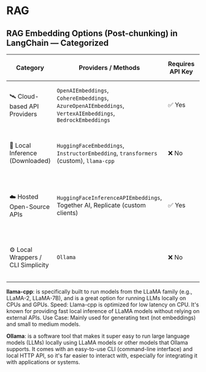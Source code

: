 # RAG

## RAG Embedding Options (Post-chunking) in LangChain — Categorized

| Category                           | Providers / Methods                                                                 | Requires API Key | Downloads Model Locally | Notes                                                                 |
|------------------------------------|--------------------------------------------------------------------------------------|------------------|---------------------------|-----------------------------------------------------------------------|
| 🛰️ Cloud-based API Providers       | `OpenAIEmbeddings`, `CohereEmbeddings`, `AzureOpenAIEmbeddings`, `VertexAIEmbeddings`, `BedrockEmbeddings` | ✅ Yes           | ❌ No                    | Remote proprietary APIs. Fast, scalable, paid beyond free tiers.     |
| 🧠 Local Inference (Downloaded)    | `HuggingFaceEmbeddings`, `InstructorEmbedding`, `transformers` (custom), `llama-cpp` | ❌ No            | ✅ Yes                   | Fully local, private. Requires downloading models and compute.        |
| ☁️ Hosted Open-Source APIs         | `HuggingFaceInferenceAPIEmbeddings`, Together AI, Replicate (custom clients)        | ✅ Yes           | ❌ No                    | Hosted inference of open models. Slower but avoids local setup.      |
| ⚙️ Local Wrappers / CLI Simplicity | `Ollama`                                                                             | ❌ No            | ✅ Yes (on first run)    | Simplified local use. Wraps `llama.cpp`. Easy to start with.         |



**llama-cpp**: is specifically built to run models from the LLaMA family (e.g., LLaMA-2, LLaMA-7B), and is a great option for running LLMs locally on CPUs and GPUs.
Speed: Llama-cpp is optimized for low latency on CPU. It's known for providing fast local inference of LLaMA models without relying on external APIs.
Use Case: Mainly used for generating text (not embeddings) and small to medium models.

**Ollama**: is a software tool that makes it super easy to run large language models (LLMs) locally using LLaMA models or other models that Ollama supports.
It comes with an easy-to-use CLI (command-line interface) and local HTTP API, so it's far easier to interact with, especially for integrating it with applications or systems.
